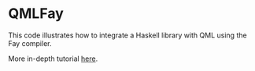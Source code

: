 # QMLFay

This code illustrates how to integrate a Haskell library with QML using
the Fay compiler.

More in-depth tutorial [here](http://reichertbrothers.com/blog/posts/2014-04-15-qml-haskell-integration-with-fay.html).

